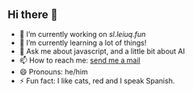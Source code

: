 ## Hi there 👋

- 🔭 I’m currently working on _sl.leiuq.fun_
- 🌱 I’m currently learning a lot of things!
- 💬 Ask me about javascript, and a little bit about AI
- 📫 How to reach me: [send me a mail](mailto:contact@leiuq.fun)
- 😄 Pronouns: he/him
- ⚡ Fun fact: I like cats, red and I speak Spanish.
